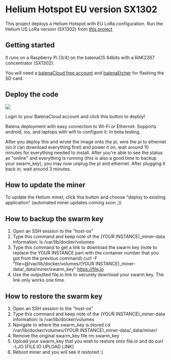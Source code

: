 # Helium Hotspot EU version SX1302

This project deploys a Helium Hotspot with EU LoRa configuration. Run the Helium US LoRa version (SX1302) from [this project](https://github.com/PastaGringo/balenaos-helium-gtw)

## Getting started

It runs on a Raspberry Pi (3/4) on the balenaOS 64bits with a RAK2287 concentrator (SX1302).

You will need a [balenaCloud free account](https://dashboard.balena-cloud.com/) and [balenaEtcher](https://balena.io/etcher) for flashing the SD card.

## Deploy the code

[![](https://www.balena.io/deploy.png)](https://dashboard.balena-cloud.com/deploy?repoUrl=https://github.com/PastaGringo/balenaos-helium-gtw-pi4-rak2287-eu868)

Login to your BalenaCloud account and click this button to deploy! 

Balena deployment with easy connection to Wi-Fi or Ethernet. Supports android, ios, and laptops with wifi to configure it. In beta testing.

After you deploy this and wrote the image onto the pi, wire the pi to ethernet (so it can download everything first) and power it on, wait around 10 minutes for everything needed to install. After you're able to see the status as "online" and everything is running (this is also a good time to backup your swarm_key), you may now unplug the pi and ethernet. After plugging it back in, wait around 3 minutes.

## How to update the miner

To update the Helium miner, click this button and choose "deploy to existing application" (automated miner updates coming soon ;))


## How to backup the swarm key

1. Open an SSH session to the "host-os"
2. Type this command and keep note of the (YOUR INSTANCE)_miner-data information: 
      ls /var/lib/docker/volumes
3. Type this command to get a link to download the swarm key (note to replace the YOUR INSTANCE part with the container number that you got from the previous command) 
      curl -F "file=@/var/lib/docker/volumes/(YOUR INSTANCE)_miner-data/_data/miner/swarm_key" https://file.io
4. Use the outputted file.io link to securely download your swarm key. The link only works one time.


## How to restore the swarm key

1. Open an SSH session to the "host-os"
2. Type this command and keep note of the (YOUR INSTANCE)_miner-data information: 
      ls /var/lib/docker/volumes
3. Navigate to where the swarm_key is stored
      cd /var/lib/docker/volumes/(YOUR INSTANCE)_miner-data/_data/miner/
4. Remove the original swarm_key file
      rm swarm_key
5. Upload your swarm_key that you wish to restore onto file.io and do
      curl -LJO [FILE.IO UPLOAD LINK]
6. Reboot miner and you will see it restored :)



